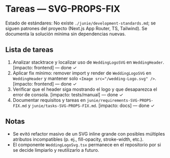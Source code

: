 # Tareas — SVG-PROPS-FIX

Estado de estándares: No existe `./junie/development-standards.md`; se siguen patrones del proyecto (Next.js App Router, TS, Tailwind). Se documenta la solución mínima sin dependencias nuevas.

## Lista de tareas
1. Analizar stacktrace y localizar uso de `WeddingLogoSVG` en `WeddingHeader`. [impacto: frontend] — done ✓
2. Aplicar fix mínimo: remover import y render de `WeddingLogoSVG` en `WeddingHeader` y mantener solo `<Image src="/wedding-Logo.svg" />`. [impacto: frontend] — done ✓
3. Verificar que el header siga mostrando el logo y que desaparezca el error de consola. [impacto: tests/manual] — done ✓
4. Documentar requisitos y tareas en `junie/requirements-SVG-PROPS-FIX.md` y `junie/tasks-SVG-PROPS-FIX.md`. [impacto: docs] — done ✓

## Notas
- Se evitó refactor masivo de un SVG inline grande con posibles múltiples atributos incompatibles (p. ej., fill-opacity, stroke-width, etc.).
- El componente `WeddingLogoSvg.tsx` permanece en el repositorio por si se decide limpiarlo y reutilizarlo a futuro.
